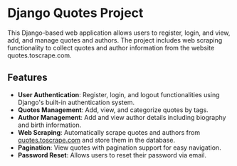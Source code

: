 # Django Quotes Project

This Django-based web application allows users to register, login, and view, add, and manage quotes and authors. The project includes web scraping functionality to collect quotes and author information from the website quotes.toscrape.com.

## Features

- **User Authentication**: Register, login, and logout functionalities using Django's built-in authentication system.
- **Quotes Management**: Add, view, and categorize quotes by tags.
- **Author Management**: Add and view author details including biography and birth information.
- **Web Scraping**: Automatically scrape quotes and authors from [quotes.toscrape.com](http://quotes.toscrape.com) and store them in the database.
- **Pagination**: View quotes with pagination support for easy navigation.
- **Password Reset**: Allows users to reset their password via email.
